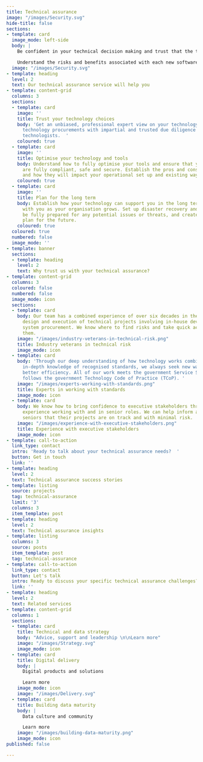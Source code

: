 ```yaml
---
title: Technical assurance
image: "/images/Security.svg"
hide-title: false
sections:
- template: card
  image_mode: left-side
  body: |
    Be confident in your technical decision making and trust that the technology you and your teams are using are fit for purpose, safe and secure, and fully compliant.

    Understand the risks and benefits associated with each new software or system that you are exploring, and establish how to get the most value from them.
  image: "/images/Security.svg"
- template: heading
  level: 2
  text: Our technical assurance service will help you
- template: content-grid
  columns: 3
  sections:
  - template: card
    image: ''
    title: Trust your technology choices
    body: 'Get an unbiased, professional expert view on your technology options. Appraise
      technology procurements with impartial and trusted due diligence from experienced
      technologists.  '
    coloured: true
  - template: card
    image: ''
    title: Optimise your technology and tools
    body: Understand how to fully optimise your tools and ensure that your systems
      are fully compliant, safe and secure. Establish the pros and cons of each system
      and how they will impact your operational set up and existing ways of working.
    coloured: true
  - template: card
    image: ''
    title: Plan for the long term
    body: Establish how your technology can support you in the long term and scales
      with you as your organisation grows. Set up disaster recovery and business continuity,
      be fully prepared for any potential issues or threats, and create a solid technological
      plan for the future.
    coloured: true
  coloured: true
  numbered: false
  image_mode: ''
- template: banner
  sections:
  - template: heading
    level: 2
    text: Why trust us with your technical assurance?
- template: content-grid
  columns: 3
  coloured: false
  numbered: false
  image_mode: icon
  sections:
  - template: card
    body: Our team has a combined experience of over six decades in the planning,
      design and execution of technical projects involving in-house development and
      system procurement. We know where to find risks and take quick action to mitigate
      them.
    image: "/images/industry-veterans-in-technical-risk.png"
    title: Industry veterans in technical risk
    image_mode: icon
  - template: card
    body: 'Through our deep understanding of how technology works combined with our
      in-depth knowledge of recognised standards, we always seek new ways to drive
      better efficiency. All of our work meets the government Service Standards and
      follows the government Technology Code of Practice (TCoP). '
    image: "/images/experts-working-with-standards.png"
    title: Experts in working with standards
    image_mode: icon
  - template: card
    body: We know how to bring confidence to executive stakeholders through our extensive
      experience working with and in senior roles. We can help inform and reassure
      seniors that their projects are on track and with minimal risk.
    image: "/images/experience-with-executive-stakeholders.png"
    title: Experience with executive stakeholders
    image_mode: icon
- template: call-to-action
  link_type: contact
  intro: 'Ready to talk about your technical assurance needs?  '
  button: Get in touch
  link: ''
- template: heading
  level: 2
  text: Technical assurance success stories
- template: listing
  source: projects
  tag: technical-assurance
  limit: '3'
  columns: 3
  item_template: post
- template: heading
  level: 2
  text: Technical assurance insights
- template: listing
  columns: 3
  source: posts
  item_template: post
  tag: technical-assurance
- template: call-to-action
  link_type: contact
  button: Let's talk
  intro: Ready to discuss your specific technical assurance challenges?
  link: ''
- template: heading
  level: 2
  text: Related services
- template: content-grid
  columns: 1
  sections:
  - template: card
    title: Technical and data strategy
    body: "Advice, support and leadership \n\nLearn more"
    image: "/images/Strategy.svg"
    image_mode: icon
  - template: card
    title: Digital delivery
    body: |
      Digital products and solutions

      Learn more
    image_mode: icon
    image: "/images/Delivery.svg"
  - template: card
    title: Building data maturity
    body: |
      Data culture and community

      Learn more
    image: "/images/building-data-maturity.png"
    image_mode: icon
published: false

---
```

